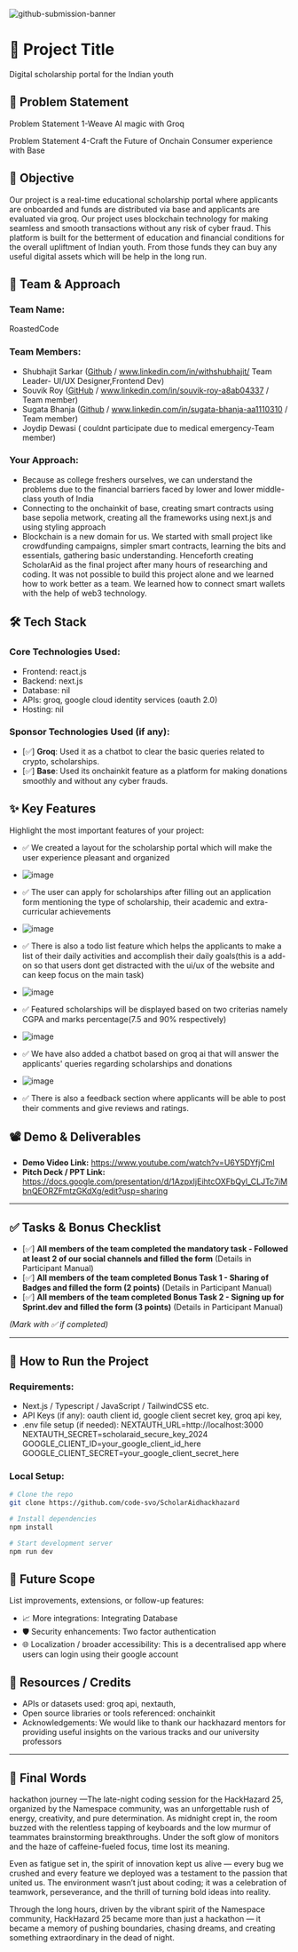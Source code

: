 ![github-submission-banner](https://github.com/user-attachments/assets/a1493b84-e4e2-456e-a791-ce35ee2bcf2f)

# 🚀 Project Title

Digital scholarship portal for the Indian youth



## 📌 Problem Statement


Problem Statement 1-Weave AI magic with Groq

Problem Statement 4-Craft the Future of Onchain Consumer experience with Base



## 🎯 Objective

Our project is a real-time educational scholarship portal where applicants are onboarded and funds are distributed via base and applicants are evaluated via groq. Our project uses blockchain technology for making seamless and smooth transactions without any risk of cyber fraud. This platform is built for the betterment of education and financial conditions for the overall upliftment of Indian youth. From those funds they can buy any useful digital assets which will be help in the long run. 

## 🧠 Team & Approach

### Team Name:  
RoastedCode

### Team Members:  
- Shubhajit Sarkar ([Github](https://github.com/code-svo) / www.linkedin.com/in/withshubhajit/ Team Leader- UI/UX Designer,Frontend Dev)
- Souvik Roy  ([GitHub](https://github.com/Souvik313) / www.linkedin.com/in/souvik-roy-a8ab04337 / Team member) 
- Sugata Bhanja ([Github](https://github.com/SUGATABHANJA) / www.linkedin.com/in/sugata-bhanja-aa1110310 / Team member)
- Joydip Dewasi ( couldnt participate due to medical emergency-Team member)


### Your Approach:  
- Because as college freshers ourselves, we can understand the problems due to the financial barriers faced by lower and lower middle-class youth of India
- Connecting to the onchainkit of base, creating smart contracts using base sepolia metwork, creating all the frameworks using next.js and using styling approach
- Blockchain is a new domain for us. We started with small project like crowdfunding campaigns, simpler smart contracts, learning the bits and essentials, gathering basic understanding. Henceforth creating ScholarAid as the final project after many hours of researching and coding. It was not possible to build this project alone and we learned how to work better as a team. We learned how to connect smart wallets with the help of web3 technology. 



## 🛠️ Tech Stack

### Core Technologies Used:
- Frontend: react.js
- Backend: next.js
- Database: nil
- APIs: groq, google cloud identity services (oauth 2.0)
- Hosting: nil

### Sponsor Technologies Used (if any):
- [✅] **Groq**: Used it as a chatbot to clear the basic queries related to crypto, scholarships.   
- [✅] **Base**: Used its onchainkit feature as a platform for making donations smoothly and without any cyber frauds. 


## ✨ Key Features

Highlight the most important features of your project:

- ✅ We created a layout for the scholarship portal which will make the user experience pleasant and organized
- ![image](https://github.com/user-attachments/assets/c2669490-7ecb-4b25-8c01-7ef5d1aa2b67)
 
- ✅ The user can apply for scholarships after filling out an application form mentioning the type of scholarship, their academic and extra-curricular achievements
- ![image](https://github.com/user-attachments/assets/a6ef27e3-10e1-44eb-a752-b5906c38d1ea)
 
- ✅ There is also a todo list feature which helps the applicants to make a list of their daily activities and accomplish their daily goals(this is a add-on so that users dont get distracted with the ui/ux of the website and can keep focus on the main task)
- ![image](https://github.com/user-attachments/assets/9b557835-17ab-46d9-867e-9961360a360d)

- ✅ Featured scholarships will be displayed based on two criterias namely CGPA and marks percentage(7.5 and 90% respectively)
- ![image](https://github.com/user-attachments/assets/9b3dec87-a9bc-44e2-b663-bc62a1d7a9c2)

- ✅ We have also added a chatbot based on groq ai that will answer the applicants' queries regarding scholarships and donations
- ![image](https://github.com/user-attachments/assets/f34aa769-c9b6-4b4a-afd7-cdfbc166781e)

- ✅ There is also a feedback section where applicants will be able to post their comments and give reviews and ratings.



## 📽️ Demo & Deliverables

- **Demo Video Link:** https://www.youtube.com/watch?v=U6Y5DYfjCmI
- **Pitch Deck / PPT Link:** https://docs.google.com/presentation/d/1AzpxIjEihtcOXFbQyl_CLJTc7iMbnQEORZFmtzGKdXg/edit?usp=sharing

---

## ✅ Tasks & Bonus Checklist

- [✅] **All members of the team completed the mandatory task - Followed at least 2 of our social channels and filled the form** (Details in Participant Manual)  
- [✅] **All members of the team completed Bonus Task 1 - Sharing of Badges and filled the form (2 points)**  (Details in Participant Manual)
- [✅] **All members of the team completed Bonus Task 2 - Signing up for Sprint.dev and filled the form (3 points)**  (Details in Participant Manual)

*(Mark with ✅ if completed)*

---

## 🧪 How to Run the Project

### Requirements:
- Next.js / Typescript / JavaScript / TailwindCSS etc.
- API Keys (if any): oauth client id, google client secret key, groq api key, 
- .env file setup (if needed):  NEXTAUTH_URL=http://localhost:3000
                                NEXTAUTH_SECRET=scholaraid_secure_key_2024
                                GOOGLE_CLIENT_ID=your_google_client_id_here
                                GOOGLE_CLIENT_SECRET=your_google_client_secret_here 

### Local Setup:
```bash
# Clone the repo
git clone https://github.com/code-svo/ScholarAidhackhazard

# Install dependencies
npm install

# Start development server
npm run dev
```



## 🧬 Future Scope

List improvements, extensions, or follow-up features:

- 📈 More integrations: Integrating Database 
- 🛡️ Security enhancements: Two factor authentication
- 🌐 Localization / broader accessibility: This is a decentralised app where users can login using their google account 



## 📎 Resources / Credits

- APIs or datasets used: groq api, nextauth,  
- Open source libraries or tools referenced: onchainkit  
- Acknowledgements: We would like to thank our hackhazard mentors for providing useful insights on the various tracks and our university professors 

---

## 🏁 Final Words

hackathon journey —The late-night coding session for the HackHazard 25, organized by the Namespace community, was an unforgettable rush of energy, creativity, and pure determination. As midnight crept in, the room buzzed with the relentless tapping of keyboards and the low murmur of teammates brainstorming breakthroughs. Under the soft glow of monitors and the haze of caffeine-fueled focus, time lost its meaning.

Even as fatigue set in, the spirit of innovation kept us alive — every bug we crushed and every feature we deployed was a testament to the passion that united us. The environment wasn’t just about coding; it was a celebration of teamwork, perseverance, and the thrill of turning bold ideas into reality.

Through the long hours, driven by the vibrant spirit of the Namespace community, HackHazard 25 became more than just a hackathon — it became a memory of pushing boundaries, chasing dreams, and creating something extraordinary in the dead of night. 
